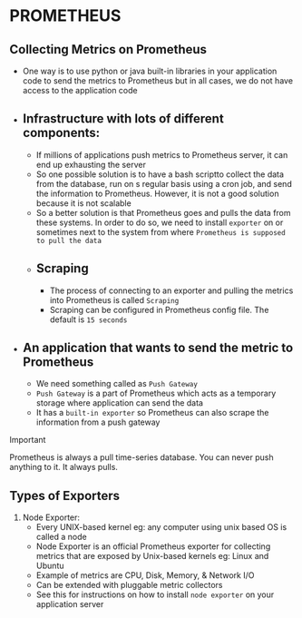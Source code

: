 # PROMETHEUS

## Collecting Metrics on Prometheus
- One way is to use python or java built-in libraries in your application code to send the metrics to Prometheus but in all cases, we do not have access to the application code
* ## Infrastructure with lots of different components:
  - If millions of applications push metrics to Prometheus server, it can end up exhausting the server
  - So one possible solution is to have a bash scriptto collect the data from the database, run on s regular basis using a cron job, and send the information to Prometheus. However, it is not a good solution because it is not scalable
  - So a better solution is that Prometheus goes and pulls the data from these systems. In order to do so, we need to install `exporter` on or sometimes next to the system from where `Prometheus is supposed to pull the data`

  * ## Scraping
    - The process of connecting to an exporter and pulling the metrics into Prometheus is called `Scraping`
    - Scraping can be configured in Prometheus config file. The default is `15 seconds`

* ## An application that wants to send the metric to Prometheus
   - We need something called as `Push Gateway`
   - `Push Gateway` is a part of Prometheus which acts as a temporary storage where application can send the data
   - It has a `built-in exporter` so Prometheus can also scrape the information from a push gateway

> [!IMPORTANT]
> Prometheus is always a pull time-series database. You can never push anything to it. It always pulls.
 
## Types of Exporters
1. Node Exporter:
   - Every UNIX-based kernel eg: any computer using unix based OS is called a node
   - Node Exporter is an official Prometheus exporter for collecting metrics that are exposed by Unix-based kernels eg: Linux and Ubuntu
   - Example of metrics are CPU, Disk, Memory, & Network I/O
   - Can be extended with pluggable metric collectors
   - See this for instructions on how to install `node exporter` on your application server